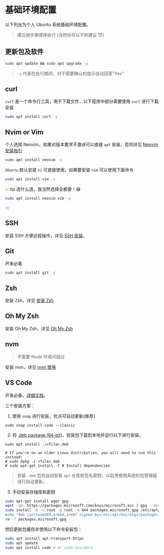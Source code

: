 # 基础环境配置

以下列出为个人 Ubuntu 系统基础环境配置。

> 建议按步骤顺序执行 (当然你可以不听建议 😈)

## 更新包及软件

```sh
sudo apt update && sudo apt upgrade -y
```

> `-y` 代表在执行期间，对于需要确认的提示自动回答“Yes”

## curl

`curl` 是一个命令行工具，用于下载文件，以下程序中部分需要使用 `curl` 进行下载安装

```sh
sudo apt install curl -y
```

## Nvim or Vim

个人选择 Neovim，如果对版本要求不激进可以直接 `apt` 安装，否则详见 [Neovim 安装指引](https://github.com/neovim/neovim/blob/master/INSTALL.md)

```sh
sudo apt install neovim -y
```

`Ubuntu` 默认安装 `vi` 可直接使用，如果要安装 `vim` 可以使用下面命令

```sh
sudo apt install vim -y
```

::: tip 选什么选，我当然选择全都要！😁

```sh
sudo apt install neovim vim -y
```

:::

## SSH

安装 SSH 方便远程操作，详见 [SSH 安装](../linux/install-ssh.md)。

## Git

开发必备

```sh
sudo apt install git -y
```

## Zsh

安装 Zsh，详见 [安装 Zsh](../wsl/zsh/index.md)

## Oh My Zsh

安装 Oh My Zsh，详见 [Oh My Zsh](../wsl/zsh/oh-my-zsh.md)

## nvm

> 不需要 Node 环境可跳过

安装 nvm，详见 [nvm 使用](../node/nvm.md)

## VS Code

开发必备，[详细文档](https://code.visualstudio.com/docs/setup/linux)。

三个安装方案：

1. 使用 `snap` 进行安装，优点可自动更新(推荐)

```
sudo snap install code --classic
```

2. 将 [.deb package (64-bit)](https://go.microsoft.com/fwlink/?LinkID=760868)，安装包下载到本地并运行以下进行安装。

```
sudo apt install ./<file>.deb

# If you're on an older Linux distribution, you will need to run this instead:
# sudo dpkg -i <file>.deb
# sudo apt-get install -f # Install dependencies
```

> 安装 `.deb` 包将自动安装 `apt` 仓库和签名密钥，以启用使用系统的包管理器进行自动更新。

3. 手动安装存储库和密钥

```sh
sudo apt-get install wget gpg
wget -qO- https://packages.microsoft.com/keys/microsoft.asc | gpg --dearmor > packages.microsoft.gpg
sudo install -D -o root -g root -m 644 packages.microsoft.gpg /etc/apt/keyrings/packages.microsoft.gpg
echo "deb [arch=amd64,arm64,armhf signed-by=/etc/apt/keyrings/packages.microsoft.gpg] https://packages.microsoft.com/repos/code stable main" |sudo tee /etc/apt/sources.list.d/vscode.list > /dev/null
rm -f packages.microsoft.gpg
```

然后更新包缓存并使用以下命令安装包：

```sh
sudo apt install apt-transport-https
sudo apt update
sudo apt install code # or code-insiders
```
